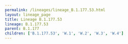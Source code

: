```yaml
---
permalink: /lineages/lineage_B.1.177.53.html
layout: lineage_page
title: Lineage B.1.177.53
lineage: B.1.177.53
parent: B.1.177
children: ['B.1.177.53', 'W.1', 'W.2', 'W.3', 'W.4']
---
```

